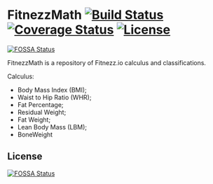 # FitnezzMath [![Build Status](https://travis-ci.com/fitnezzio/FitnezzMath.svg?branch=master)](https://travis-ci.com/fitnezzio/FitnezzMath) [![Coverage Status](https://coveralls.io/repos/github/fitnezzio/FitnezzMath/badge.svg?branch=master)](https://coveralls.io/github/fitnezzio/FitnezzMath?branch=master) [![License](https://img.shields.io/badge/License-Apache%202.0-blue.svg)](https://opensource.org/licenses/Apache-2.0)
[![FOSSA Status](https://app.fossa.io/api/projects/git%2Bgithub.com%2Ffitnezzio%2FFitnezzMath.svg?type=shield)](https://app.fossa.io/projects/git%2Bgithub.com%2Ffitnezzio%2FFitnezzMath?ref=badge_shield)

FitnezzMath is a repository of Fitnezz.io calculus and classifications.


Calculus: 
* Body Mass Index (BMI);
* Waist to Hip Ratio (WHR);
* Fat Percentage;
* Residual Weight;
* Fat Weight;
* Lean Body Mass (LBM);
* BoneWeight

## License
[![FOSSA Status](https://app.fossa.io/api/projects/git%2Bgithub.com%2Ffitnezzio%2FFitnezzMath.svg?type=large)](https://app.fossa.io/projects/git%2Bgithub.com%2Ffitnezzio%2FFitnezzMath?ref=badge_large)